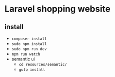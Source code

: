 # Laravel shopping website
## install
- `composer install`
- `sudo npm install`
- `sudo npm run dev`
- `npm run watch`
- semantic ui
    - `cd resources/semantic/`
    - `gulp install`
